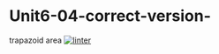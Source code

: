 # Unit6-04-correct-version-
trapazoid area
 [![linter](https://github.com/nadia-basarab/Unit6-04-correct-version-/workflows/linter/badge.svg)](https://github.com/marketplace/actions/super-linter) 
